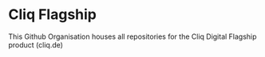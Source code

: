 
# Cliq Flagship

This Github Organisation houses all repositories for the Cliq Digital Flagship product (cliq.de)

